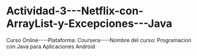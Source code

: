 # Actividad-3---Netflix-con-ArrayList-y-Excepciones---Java
Curso Online----Plataforma: Coursera----Nombre del curso: Programacion con Java para Aplicaciones Android
